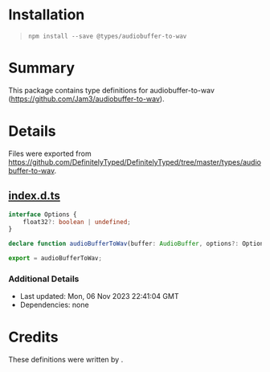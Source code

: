# Installation
> `npm install --save @types/audiobuffer-to-wav`

# Summary
This package contains type definitions for audiobuffer-to-wav (https://github.com/Jam3/audiobuffer-to-wav).

# Details
Files were exported from https://github.com/DefinitelyTyped/DefinitelyTyped/tree/master/types/audiobuffer-to-wav.
## [index.d.ts](https://github.com/DefinitelyTyped/DefinitelyTyped/tree/master/types/audiobuffer-to-wav/index.d.ts)
````ts
interface Options {
    float32?: boolean | undefined;
}

declare function audioBufferToWav(buffer: AudioBuffer, options?: Options): ArrayBuffer;

export = audioBufferToWav;

````

### Additional Details
 * Last updated: Mon, 06 Nov 2023 22:41:04 GMT
 * Dependencies: none

# Credits
These definitions were written by .
